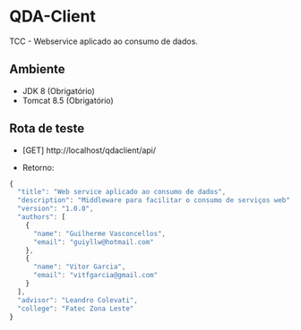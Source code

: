 # QDA-Client

TCC - Webservice aplicado ao consumo de dados.

## Ambiente
- JDK 8 (Obrigatório)
- Tomcat 8.5 (Obrigatório)

## Rota de teste
- [GET] http://localhost/qdaclient/api/

- Retorno:
```javascript
{
  "title": "Web service aplicado ao consumo de dados",
  "description": "Middleware para facilitar o consumo de serviços web",
  "version": "1.0.0",
  "authors": [
    {
      "name": "Guilherme Vasconcellos",
      "email": "guiyllw@hotmail.com"
    },
    {
      "name": "Vitor Garcia",
      "email": "vitfgarcia@gmail.com"
    }
  ],
  "advisor": "Leandro Colevati",
  "college": "Fatec Zona Leste"
}
```
